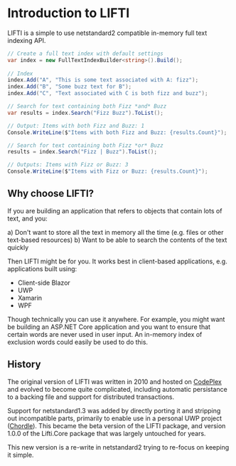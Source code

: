 # Introduction to LIFTI

LIFTI is a simple to use netstandard2 compatible in-memory full text indexing API.

``` c#
// Create a full text index with default settings
var index = new FullTextIndexBuilder<string>().Build();
            
// Index
index.Add("A", "This is some text associated with A: fizz");
index.Add("B", "Some buzz text for B");
index.Add("C", "Text associated with C is both fizz and buzz");

// Search for text containing both Fizz *and* Buzz
var results = index.Search("Fizz Buzz").ToList();

// Output: Items with both Fizz and Buzz: 1
Console.WriteLine($"Items with both Fizz and Buzz: {results.Count}");

// Search for text containing both Fizz *or* Buzz
results = index.Search("Fizz | Buzz").ToList();

// Outputs: Items with Fizz or Buzz: 3
Console.WriteLine($"Items with Fizz or Buzz: {results.Count}");
```

## Why choose LIFTI?

If you are building an application that refers to objects that contain lots of text, and you:

a) Don't want to store all the text in memory all the time (e.g. files or other text-based resources)
b) Want to be able to search the contents of the text quickly

Then LIFTI might be for you. It works best in client-based applications, e.g. applications built using:

* Client-side Blazor
* UWP
* Xamarin
* WPF

Though technically you can use it anywhere. For example, you might want be building an ASP.NET Core application
and you want to ensure that certain words are never used in user input. An in-memory index of exclusion words
could easily be used to do this.

## History

The original version of LIFTI was written in 2010 and hosted on [CodePlex](https://archive.codeplex.com/?p=lifti)
and evolved to become quite complicated, including automatic persistance to a backing file and support for
distributed transactions.

Support for netstandard1.3 was added by directly porting it and stripping out incompatible parts, primarily to
enable use in a personal UWP project ([Chordle](https://chordle.com)). This became the beta version of the LIFTI
package, and version 1.0.0 of the Lifti.Core package that was largely untouched for years.

This new version is a re-write in netstandard2 trying to re-focus on keeping it simple.